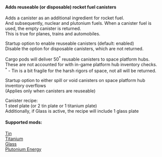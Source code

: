 #### Adds reuseable (or disposable) rocket fuel canisters  

Adds a canister as an additional ingredient for rocket fuel.  
And subsequently, nuclear and plutonium fuels.
When a canister fuel is used, the empty canister is returned.  
This is true for planes, trains and automobiles.

Startup option to enable reuseable canisters (default: enabled)  
Disable the option for disposable canisters, which are not returned.

Cargo pods will deliver 50<sup>\*</sup> reusable canisters to space platform hubs.  
These are not accounted for with in-game platform hub inventory checks.  
<sup>\*</sup> - Tin is a bit fragile for the harsh rigors of space, not all will be returned.

Startup option to either spill or void canisters on space platform hub inventory overflows  
(Applies only when canisters are reuseable)  

Canister recipe:  
1 steel plate (or 2 tin plate or 1 titanium plate)  
Additionally, if Glass is active, the recipe will include 1 glass plate  

#### Supported mods:  
[Tin](https://mods.factorio.com/mod/bztin)  
[Titanium](https://mods.factorio.com/mod/bztitanium)  
[Glass](https://mods.factorio.com/mod/Glass)  
[Plutonium Energy](https://mods.factorio.com/mod/PlutoniumEnergy)  
